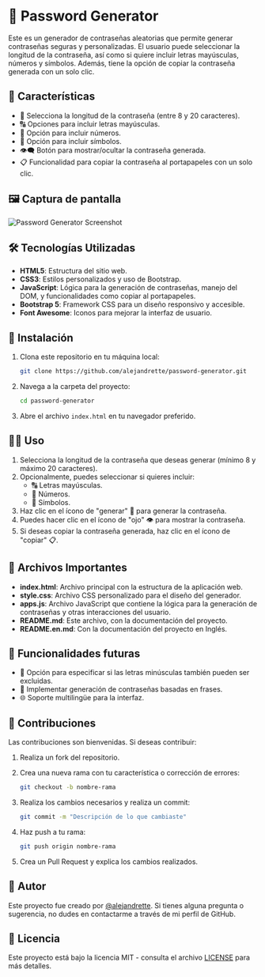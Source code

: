 # 🔐 Password Generator

Este es un generador de contraseñas aleatorias que permite generar contraseñas seguras y personalizadas. El usuario puede seleccionar la longitud de la contraseña, así como si quiere incluir letras mayúsculas, números y símbolos. Además, tiene la opción de copiar la contraseña generada con un solo clic.

## 🌟 Características

- 🔢 Selecciona la longitud de la contraseña (entre 8 y 20 caracteres).
- 🔠 Opciones para incluir letras mayúsculas.
- 🔢 Opción para incluir números.
- 🔣 Opción para incluir símbolos.
- 👁️‍🗨️ Botón para mostrar/ocultar la contraseña generada.
- 📋 Funcionalidad para copiar la contraseña al portapapeles con un solo clic.

## 🖼️ Captura de pantalla

![Password Generator Screenshot](./screenshot.png) <!-- Puedes añadir una imagen de ejemplo del proyecto -->

## 🛠️ Tecnologías Utilizadas

- **HTML5**: Estructura del sitio web.
- **CSS3**: Estilos personalizados y uso de Bootstrap.
- **JavaScript**: Lógica para la generación de contraseñas, manejo del DOM, y funcionalidades como copiar al portapapeles.
- **Bootstrap 5**: Framework CSS para un diseño responsivo y accesible.
- **Font Awesome**: Iconos para mejorar la interfaz de usuario.

## 🚀 Instalación

1. Clona este repositorio en tu máquina local:

    ```bash
    git clone https://github.com/alejandrette/password-generator.git
    ```

2. Navega a la carpeta del proyecto:

    ```bash
    cd password-generator
    ```

3. Abre el archivo `index.html` en tu navegador preferido.

## 🧑‍💻 Uso

1. Selecciona la longitud de la contraseña que deseas generar (mínimo 8 y máximo 20 caracteres).
2. Opcionalmente, puedes seleccionar si quieres incluir:
   - 🔠 Letras mayúsculas.
   - 🔢 Números.
   - 🔣 Símbolos.
3. Haz clic en el ícono de "generar" 🔄 para generar la contraseña.
4. Puedes hacer clic en el ícono de "ojo" 👁️ para mostrar la contraseña.
5. Si deseas copiar la contraseña generada, haz clic en el ícono de "copiar" 📋.

## 📁 Archivos Importantes

- **index.html**: Archivo principal con la estructura de la aplicación web.
- **style.css**: Archivo CSS personalizado para el diseño del generador.
- **apps.js**: Archivo JavaScript que contiene la lógica para la generación de contraseñas y otras interacciones del usuario.
- **README.md**: Este archivo, con la documentación del proyecto.
- **README.en.md**: Con la documentación del proyecto en Inglés.

## 🔮 Funcionalidades futuras

- 🚫 Opción para especificar si las letras minúsculas también pueden ser excluidas.
- 🧩 Implementar generación de contraseñas basadas en frases.
- 🌐 Soporte multilingüe para la interfaz.

## 🤝 Contribuciones

Las contribuciones son bienvenidas. Si deseas contribuir:

1. Realiza un fork del repositorio.
2. Crea una nueva rama con tu característica o corrección de errores:

    ```bash
    git checkout -b nombre-rama
    ```

3. Realiza los cambios necesarios y realiza un commit:

    ```bash
    git commit -m "Descripción de lo que cambiaste"
    ```

4. Haz push a tu rama:

    ```bash
    git push origin nombre-rama
    ```

5. Crea un Pull Request y explica los cambios realizados.

## 👤 Autor

Este proyecto fue creado por [@alejandrette](https://github.com/alejandrette). Si tienes alguna pregunta o sugerencia, no dudes en contactarme a través de mi perfil de GitHub.

## 📜 Licencia

Este proyecto está bajo la licencia MIT - consulta el archivo [LICENSE](./LICENSE) para más detalles.
